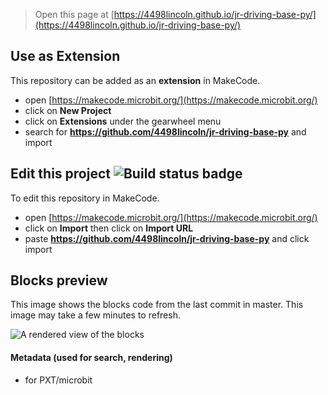 
> Open this page at [https://4498lincoln.github.io/jr-driving-base-py/](https://4498lincoln.github.io/jr-driving-base-py/)

## Use as Extension

This repository can be added as an **extension** in MakeCode.

* open [https://makecode.microbit.org/](https://makecode.microbit.org/)
* click on **New Project**
* click on **Extensions** under the gearwheel menu
* search for **https://github.com/4498lincoln/jr-driving-base-py** and import

## Edit this project ![Build status badge](https://github.com/4498lincoln/jr-driving-base-py/workflows/MakeCode/badge.svg)

To edit this repository in MakeCode.

* open [https://makecode.microbit.org/](https://makecode.microbit.org/)
* click on **Import** then click on **Import URL**
* paste **https://github.com/4498lincoln/jr-driving-base-py** and click import

## Blocks preview

This image shows the blocks code from the last commit in master.
This image may take a few minutes to refresh.

![A rendered view of the blocks](https://github.com/4498lincoln/jr-driving-base-py/raw/master/.github/makecode/blocks.png)

#### Metadata (used for search, rendering)

* for PXT/microbit
<script src="https://makecode.com/gh-pages-embed.js"></script><script>makeCodeRender("{{ site.makecode.home_url }}", "{{ site.github.owner_name }}/{{ site.github.repository_name }}");</script>
